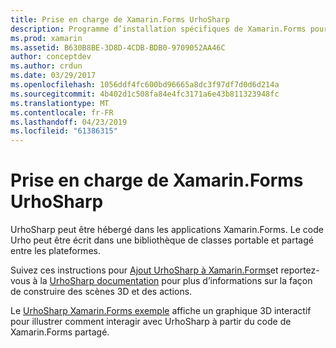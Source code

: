 ```yaml
---
title: Prise en charge de Xamarin.Forms UrhoSharp
description: Programme d’installation spécifiques de Xamarin.Forms pour UrhoSharp.
ms.prod: xamarin
ms.assetid: B630B8BE-3D8D-4CDB-BDB0-9709052AA46C
author: conceptdev
ms.author: crdun
ms.date: 03/29/2017
ms.openlocfilehash: 1056ddf4fc600bd96665a8dc3f97df7d0d6d214a
ms.sourcegitcommit: 4b402d1c508fa84e4fc3171a6e43b811323948fc
ms.translationtype: MT
ms.contentlocale: fr-FR
ms.lasthandoff: 04/23/2019
ms.locfileid: "61386315"
---
```

# <a name="urhosharp-xamarinforms-support"></a>Prise en charge de Xamarin.Forms UrhoSharp

UrhoSharp peut être hébergé dans les applications Xamarin.Forms. Le code Urho peut être écrit dans une bibliothèque de classes portable et partagé entre les plateformes.

Suivez ces instructions pour [Ajout UrhoSharp à Xamarin.Forms](~/xamarin-forms/user-interface/graphics/urhosharp.md)et reportez-vous à la [UrhoSharp documentation](~/graphics-games/urhosharp/using.md) pour plus d’informations sur la façon de construire des scènes 3D et des actions.

Le [UrhoSharp Xamarin.Forms exemple](https://github.com/xamarin/urho-samples/tree/master/FormsSample) affiche un graphique 3D interactif pour illustrer comment interagir avec UrhoSharp à partir du code de Xamarin.Forms partagé.


